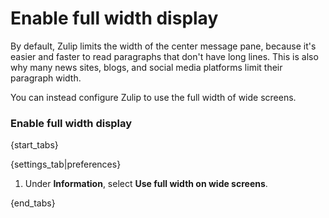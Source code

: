 # Enable full width display

By default, Zulip limits the width of the center message pane, because it's
easier and faster to read paragraphs that don't have long lines. This is
also why many news sites, blogs, and social media platforms limit their
paragraph width.

You can instead configure Zulip to use the full width of wide screens.

### Enable full width display

{start_tabs}

{settings_tab|preferences}

1. Under **Information**, select **Use full width on wide screens**.

{end_tabs}
